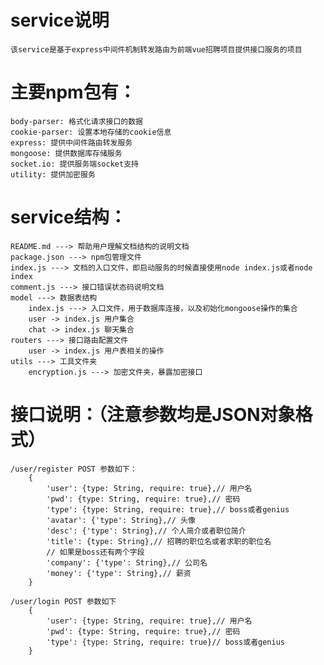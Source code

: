 # service说明
	该service是基于express中间件机制转发路由为前端vue招聘项目提供接口服务的项目

# 主要npm包有：
	body-parser: 格式化请求接口的数据
	cookie-parser: 设置本地存储的cookie信息
	express: 提供中间件路由转发服务
	mongoose: 提供数据库存储服务
	socket.io: 提供服务端socket支持
	utility: 提供加密服务

# service结构：
	README.md ---> 帮助用户理解文档结构的说明文档
	package.json ---> npm包管理文件
	index.js ---> 文档的入口文件，即启动服务的时候直接使用node index.js或者node index
	comment.js ---> 接口错误状态码说明文档
	model ---> 数据表结构
		index.js ---> 入口文件，用于数据库连接，以及初始化mongoose操作的集合
		user -> index.js 用户集合
		chat -> index.js 聊天集合
	routers ---> 接口路由配置文件
		user -> index.js 用户表相关的操作
	utils ---> 工具文件夹
		encryption.js ---> 加密文件夹，暴露加密接口

# 接口说明：（注意参数均是JSON对象格式）

	/user/register POST 参数如下：
		{
			'user': {type: String, require: true},// 用户名
			'pwd': {type: String, require: true},// 密码
			'type': {type: String, require: true},// boss或者genius
			'avatar': {'type': String},// 头像
			'desc': {'type': String},// 个人简介或者职位简介
			'title': {type: String},// 招聘的职位名或者求职的职位名
			// 如果是boss还有两个字段
			'company': {'type': String},// 公司名
			'money': {'type': String},// 薪资
		}

	/user/login POST 参数如下
		{
			'user': {type: String, require: true},// 用户名
			'pwd': {type: String, require: true},// 密码
			'type': {type: String, require: true}// boss或者genius
		}

